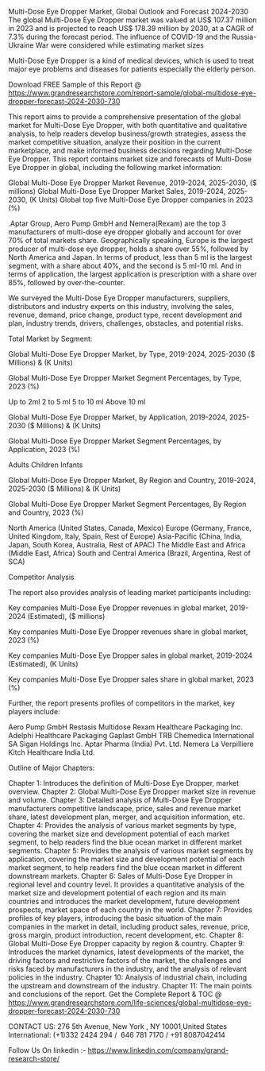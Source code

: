 Multi-Dose Eye Dropper Market, Global Outlook and Forecast 2024-2030
The global Multi-Dose Eye Dropper market was valued at US$ 107.37 million in 2023 and is projected to reach US$ 178.39 million by 2030, at a CAGR of 7.3% during the forecast period. The influence of COVID-19 and the Russia-Ukraine War were considered while estimating market sizes

Multi-Dose Eye Dropper is a kind of medical devices, which is used to treat major eye problems and diseases for patients especially the elderly person.

Download FREE Sample of this Report @ https://www.grandresearchstore.com/report-sample/global-multidose-eye-dropper-forecast-2024-2030-730

This report aims to provide a comprehensive presentation of the global market for Multi-Dose Eye Dropper, with both quantitative and qualitative analysis, to help readers develop business/growth strategies, assess the market competitive situation, analyze their position in the current marketplace, and make informed business decisions regarding Multi-Dose Eye Dropper. This report contains market size and forecasts of Multi-Dose Eye Dropper in global, including the following market information:

Global Multi-Dose Eye Dropper Market Revenue, 2019-2024, 2025-2030, ($ millions)
Global Multi-Dose Eye Dropper Market Sales, 2019-2024, 2025-2030, (K Units)
Global top five Multi-Dose Eye Dropper companies in 2023 (%)

.Aptar Group, Aero Pump GmbH and Nemera(Rexam) are the top 3 manufacturers of multi-dose eye dropper globally and account for over 70% of total markets share. Geographically speaking, Europe is the largest producer of multi-dose eye dropper, holds a share over 55%, followed by North America and Japan. In terms of product, less than 5 ml is the largest segment, with a share about 40%, and the second is 5 ml-10 ml. And in terms of application, the largest application is prescription with a share over 85%, followed by over-the-counter.

We surveyed the Multi-Dose Eye Dropper manufacturers, suppliers, distributors and industry experts on this industry, involving the sales, revenue, demand, price change, product type, recent development and plan, industry trends, drivers, challenges, obstacles, and potential risks.

Total Market by Segment:

Global Multi-Dose Eye Dropper Market, by Type, 2019-2024, 2025-2030 ($ Millions) & (K Units)

Global Multi-Dose Eye Dropper Market Segment Percentages, by Type, 2023 (%)

Up to 2ml
2 to 5 ml
5 to 10 ml
Above 10 ml

Global Multi-Dose Eye Dropper Market, by Application, 2019-2024, 2025-2030 ($ Millions) & (K Units)

Global Multi-Dose Eye Dropper Market Segment Percentages, by Application, 2023 (%)

Adults
Children
Infants

Global Multi-Dose Eye Dropper Market, By Region and Country, 2019-2024, 2025-2030 ($ Millions) & (K Units)

Global Multi-Dose Eye Dropper Market Segment Percentages, By Region and Country, 2023 (%)

North America (United States, Canada, Mexico)
Europe (Germany, France, United Kingdom, Italy, Spain, Rest of Europe)
Asia-Pacific (China, India, Japan, South Korea, Australia, Rest of APAC)
The Middle East and Africa (Middle East, Africa)
South and Central America (Brazil, Argentina, Rest of SCA)

Competitor Analysis

The report also provides analysis of leading market participants including:

Key companies Multi-Dose Eye Dropper revenues in global market, 2019-2024 (Estimated), ($ millions)

Key companies Multi-Dose Eye Dropper revenues share in global market, 2023 (%)

Key companies Multi-Dose Eye Dropper sales in global market, 2019-2024 (Estimated), (K Units)

Key companies Multi-Dose Eye Dropper sales share in global market, 2023 (%)

Further, the report presents profiles of competitors in the market, key players include:

Aero Pump GmbH
Restasis Multidose
Rexam Healthcare Packaging Inc.
Adelphi Healthcare Packaging
Gaplast GmbH
TRB Chemedica International SA
Sigan Holdings Inc.
Aptar Pharma (India) Pvt. Ltd.
Nemera La Verpilliere
Kitch Healthcare India Ltd.

Outline of Major Chapters:

Chapter 1: Introduces the definition of Multi-Dose Eye Dropper, market overview.
Chapter 2: Global Multi-Dose Eye Dropper market size in revenue and volume.
Chapter 3: Detailed analysis of Multi-Dose Eye Dropper manufacturers competitive landscape, price, sales and revenue market share, latest development plan, merger, and acquisition information, etc.
Chapter 4: Provides the analysis of various market segments by type, covering the market size and development potential of each market segment, to help readers find the blue ocean market in different market segments.
Chapter 5: Provides the analysis of various market segments by application, covering the market size and development potential of each market segment, to help readers find the blue ocean market in different downstream markets.
Chapter 6: Sales of Multi-Dose Eye Dropper in regional level and country level. It provides a quantitative analysis of the market size and development potential of each region and its main countries and introduces the market development, future development prospects, market space of each country in the world.
Chapter 7: Provides profiles of key players, introducing the basic situation of the main companies in the market in detail, including product sales, revenue, price, gross margin, product introduction, recent development, etc.
Chapter 8: Global Multi-Dose Eye Dropper capacity by region & country.
Chapter 9: Introduces the market dynamics, latest developments of the market, the driving factors and restrictive factors of the market, the challenges and risks faced by manufacturers in the industry, and the analysis of relevant policies in the industry.
Chapter 10: Analysis of industrial chain, including the upstream and downstream of the industry.
Chapter 11: The main points and conclusions of the report.
Get the Complete Report & TOC @ https://www.grandresearchstore.com/life-sciences/global-multidose-eye-dropper-forecast-2024-2030-730

CONTACT US:
276 5th Avenue, New York , NY 10001,United States
International: (+1)332 2424 294 /  646 781 7170 / +91 8087042414

Follow Us On linkedin :- https://www.linkedin.com/company/grand-research-store/
